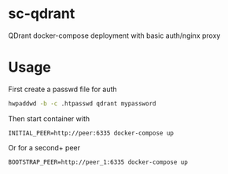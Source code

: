 # sc-qdrant

QDrant docker-compose deployment with basic auth/nginx proxy

# Usage

First create a passwd file for auth

```bash
hwpaddwd -b -c .htpasswd qdrant mypassword
```

Then start container with

```
INITIAL_PEER=http://peer:6335 docker-compose up
```

Or for a second+ peer

```
BOOTSTRAP_PEER=http://peer_1:6335 docker-compose up
```
